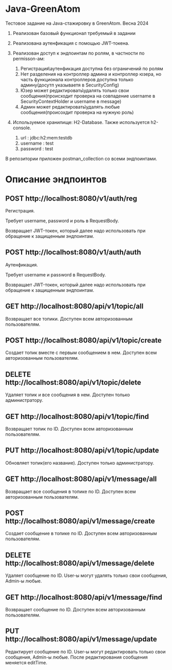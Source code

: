 # Java-GreenAtom

Тестовое задание на Java-стажировку в GreenAtom. Весна 2024

1. Реализован базовый функционал требуемый в задании

2. Реализована аутенфикация с помощью JWT-токена.

3. Реализован доступ к эндпоинтам по ролям, в частности по permisson-ам:

    1. Регистрация\аутенфикация доступна без ограничений по ролям
    2. Нет разделения на контроллер админа и контроллер юзера, но часть функционала контроллеров
       доступна только админу(досутп указываетя в SecurityConfig)
    3. Юзер может редактировать\удалять только свои сообщения(происходит проверка на совпадение
       username в SecurityContextHolder и username в message)
    4. Админ может редактировать\удалять любые сообщения(происохдит проверка на нужную роль)

4. Используемое хранилище: H2-Database. Также используется h2-console.
    1. url : jdbc:h2:mem:testdb
    2. username : test
    3. password : test

В репозитории приложен postman_collection со всеми эндпоинтами.

# Описание эндпоинтов


## POST http://localhost:8080/v1/auth/reg

Регистрация.

Требует username, password и роль в RequestBody.

Возвращает JWT-токен, который далее надо использовать при обращение к защищенным эндпоинтам.


## POST http://localhost:8080/v1/auth/auth

Аутенфикация.

Требует username и password в RequestBody.

Возвращает JWT-токен, который далее надо использовать при обращение к защищенным эндпоинтам.


## GET http://localhost:8080/api/v1/topic/all

Возвращает все топики. Доступен всем авторизованным пользователям.


## POST http://localhost:8080/api/v1/topic/create

Создает топик вместе с первым сообщением в нем. Доступен всем авторизованным пользователям.


## DELETE http://localhost:8080/api/v1/topic/delete

Удаляет топик и все сообщения в нем. Доступен только администратору.


## GET http://localhost:8080/api/v1/topic/find

Возвращает топик по ID. Доступен всем авторизованным пользователям.

## PUT http://localhost:8080/api/v1/topic/update

Обновляет топик(его название). Доступен только администратору.

## GET http://localhost:8080/api/v1/message/all

Возвращает все сообщения в топике по ID. Доступен всем авторизованным пользователям.

## POST http://localhost:8080/api/v1/message/create

Создает сообщение в топике по ID. Доступен всем авторизованным пользователям.

## DELETE http://localhost:8080/api/v1/message/delete

Удаляет сообщение по ID. User-ы могут удалять только свои сообщения, Admin-ы любые.

## GET http://localhost:8080/api/v1/message/find

Возвращает сообщение по ID. Доступен всем авторизованным пользователям.

## PUT http://localhost:8080/api/v1/message/update

Редактирует сообщение по ID. User-ы могут редактировать только свои сообщения, Admin-ы любые. После
редактирования сообщения меняется editTime.
